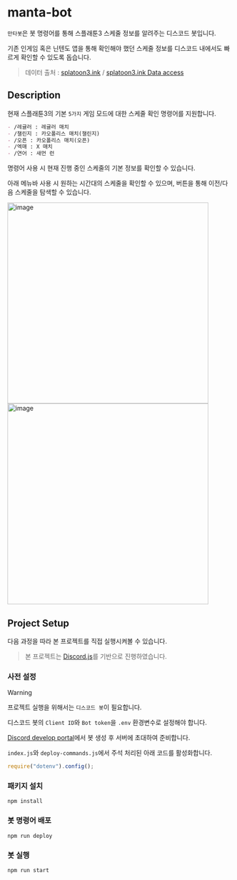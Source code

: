 # manta-bot

`만타봇`은 봇 명령어를 통해 스플래툰3 스케줄 정보를 알려주는 디스코드 봇입니다.

기존 인게임 혹은 닌텐도 앱을 통해 확인해야 했던 스케줄 정보를 디스코드 내에서도 빠르게 확인할 수 있도록 돕습니다.

> 데이터 출처 : [splatoon3.ink](https://splatoon3.ink/) / 
[splatoon3.ink Data access](https://github.com/misenhower/splatoon3.ink/wiki/Data-Access)

## Description

현재 스플래툰3의 기본 `5가지` 게임 모드에 대한 스케줄 확인 명령어를 지원합니다.

```md
- /레귤러 : 레귤러 매치
- /챌린지 : 카오폴리스 매치(챌린지)
- /오픈 : 카오폴리스 매치(오픈)
- /엑매 : X 매치
- /연어 : 새먼 런
```

명령어 사용 시 현재 진행 중인 스케줄의 기본 정보를 확인할 수 있습니다.

아래 메뉴바 사용 시 원하는 시간대의 스케줄을 확인할 수 있으며, 버튼을 통해 이전/다음 스케줄을 탐색할 수 있습니다.

<div>
<img width="450" height="450" alt="image" src="https://github.com/user-attachments/assets/99dfcdc7-519b-4f9a-a4dc-284f34e1626c">
<img width="450" height="450" alt="image" src="https://github.com/user-attachments/assets/817c9b51-f2a9-4f78-9d69-ef35f6fa3e92">
</div>


## Project Setup

다음 과정을 따라 본 프로젝트를 직접 실행시켜볼 수 있습니다.

> 본 프로젝트는 [Discord.js](https://github.com/discordjs/discord.js?tab=readme-ov-file)를 기반으로 진행하였습니다.

### 사전 설정

> [!WARNING]
>
> 프로젝트 실행을 위해서는 `디스코드 봇`이 필요합니다.
>
> 디스코드 봇의 `Client ID`와 `Bot token`을 `.env` 환경변수로 설정해야 합니다.
>
> [Discord develop portal](https://discord.com/developers/applications)에서 봇 생성 후 서버에 초대하여 준비합니다.

`index.js`와 `deploy-commands.js`에서 주석 처리된 아래 코드를 활성화합니다.
```js
require("dotenv").config();
```

### 패키지 설치

```shell
npm install
```

### 봇 명령어 배포

```shell
npm run deploy
```

### 봇 실행

```shell
npm run start
```

